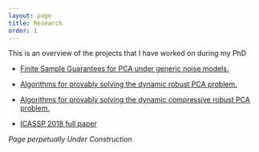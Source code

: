 ```yaml
---
layout: page
title: Research
order: 1
---
```



This is an overview of the projects that I have worked on during my PhD

* [Finite Sample Guarantees for PCA under generic noise models.](PCALimits.html)

* [Algorithms for provably solving the dynamic robust PCA problem.](DynRPCA.html)

* [Algorithms for provably solving the dynamic compressive robust PCA problem.](CompDynRPCA.html)

* [ICASSP 2018 full paper](/MERoPFull.pdf)


*Page perpetually Under Construction*



